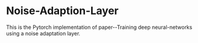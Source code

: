 # Noise-Adaption-Layer
This is the Pytorch implementation of paper--Training deep neural-networks using a noise adaptation layer.
